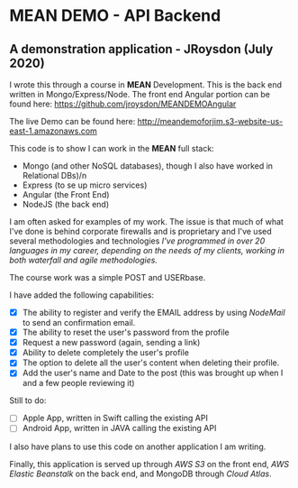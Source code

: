 # MEAN DEMO - API Backend 
## A demonstration application - JRoysdon (July 2020)

I wrote this through a course in **MEAN** Development. This is the back end written in Mongo/Express/Node. The front end Angular portion can be found here: https://github.com/jroysdon/MEANDEMOAngular

The live Demo can be found here: http://meandemoforjim.s3-website-us-east-1.amazonaws.com

This code is to show I can work in the **MEAN** full stack: 

* Mongo (and other NoSQL databases), though I also have worked in Relational DBs)/n
* Express (to se up micro services)
* Angular (the Front End)
* NodeJS (the back end)

I am often asked for examples of my work. The issue is that much of what I've done is behind corporate firewalls and is proprietary and I've used several methodologies and technologies *I've programmed in over 20 languages in my career, depending on the needs of my clients, working in both waterfall and agile methodologies.*  

The course work was a simple POST and USERbase.

I have added the following capabilities:
- [x] The ability to register and verify the EMAIL address by using *NodeMail* to send an confirmation email. 
- [x] The ability to reset the user's password from the profile
- [x] Request a new password (again, sending a link)
- [x] Ability to delete completely the user's profile
- [x] The option to delete all the user's content when deleting their profile. 
- [x] Add the user's name and Date to the post (this was brought up when I and a few people reviewing it)

Still to do:
- [ ]  Apple App, written in Swift calling the existing API
- [ ]  Android App, written in JAVA calling the existing API

I also have plans to use this code on another application I am writing.

Finally, this application is served up through *AWS S3* on the front end, *AWS Elastic Beanstalk* on the back end, and MongoDB through *Cloud Atlas*.  